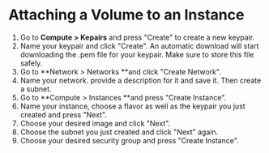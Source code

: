# Attaching a Volume to an Instance

1. Go to **Compute &gt; Kepairs** and press "Create" to create a new keypair.
2. Name your keypair and click "Create". An automatic download will start downloading the .pem file for your keypair. Make sure to store this file safely.
3. Go to **Network &gt; Networks **and click "Create Network".
4. Name your network. provide a description for it and save it. Then create a subnet.
5. Go to **Compute &gt; Instances **and press "Create Instance".
6. Name your instance, choose a flavor as well as the keypair you just created and press "Next".
7. Choose your desired image and click "Next".
8. Choose the subnet you just created and click "Next" again.
9. Choose your desired security group and press "Create Instance".




